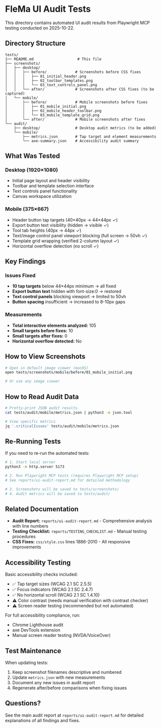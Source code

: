 # FleMa UI Audit Tests

This directory contains automated UI audit results from Playwright MCP testing conducted on 2025-10-22.

## Directory Structure

```
tests/
├── README.md                    # This file
├── screenshots/
│   ├── desktop/
│   │   ├── before/             # Screenshots before CSS fixes
│   │   │   ├── 01_initial_header.png
│   │   │   ├── 02_toolbar_templates.png
│   │   │   └── 03_text_controls_panel.png
│   │   └── after/              # Screenshots after CSS fixes (to be captured)
│   └── mobile/
│       ├── before/             # Mobile screenshots before fixes
│       │   ├── 01_mobile_initial.png
│       │   ├── 02_mobile_header_toolbar.png
│       │   └── 03_mobile_template_grid.png
│       └── after/              # Mobile screenshots after fixes
└── audit/
    ├── desktop/                # Desktop audit metrics (to be added)
    └── mobile/
        ├── metrics.json        # Tap target and element measurements
        └── axe-summary.json    # Accessibility audit summary
```

## What Was Tested

### Desktop (1920×1080)
- Initial page layout and header visibility
- Toolbar and template selection interface
- Text controls panel functionality
- Canvas workspace utilization

### Mobile (375×667)
- Header button tap targets (40×40px → 44×44px ✓)
- Export button text visibility (hidden → visible ✓)
- Tool tab heights (40px → 44px ✓)
- Text/image control panel viewport blocking (full screen → 50vh ✓)
- Template grid wrapping (verified 2-column layout ✓)
- Horizontal overflow detection (no scroll ✓)

## Key Findings

### Issues Fixed
- **10 tap targets** below 44×44px minimum → all fixed
- **Export button text** hidden with font-size:0 → restored
- **Text control panels** blocking viewport → limited to 50vh
- **Button spacing** insufficient → increased to 8-10px gaps

### Measurements
- **Total interactive elements analyzed:** 105
- **Small targets before fixes:** 10
- **Small targets after fixes:** 0
- **Horizontal overflow detected:** No

## How to View Screenshots

```bash
# Open in default image viewer (macOS)
open tests/screenshots/mobile/before/01_mobile_initial.png

# Or use any image viewer
```

## How to Read Audit Data

```bash
# Pretty-print JSON audit results
cat tests/audit/mobile/metrics.json | python3 -m json.tool

# View specific metrics
jq '.criticalIssues' tests/audit/mobile/metrics.json
```

## Re-Running Tests

If you need to re-run the automated tests:

```bash
# 1. Start local server
python3 -m http.server 5173

# 2. Run Playwright MCP tests (requires Playwright MCP setup)
# See reports/ui-audit-report.md for detailed methodology

# 3. Screenshots will be saved to tests/screenshots/
# 4. Audit metrics will be saved to tests/audit/
```

## Related Documentation

- **Audit Report:** `reports/ui-audit-report.md` - Comprehensive analysis with line numbers
- **Testing Checklist:** `reports/TESTING_CHECKLIST.md` - Manual testing procedures
- **CSS Fixes:** `css/style.css` lines 1886-2010 - All responsive improvements

## Accessibility Testing

Basic accessibility checks included:
- ✅ Tap target sizes (WCAG 2.1 SC 2.5.5)
- ✅ Focus indicators (WCAG 2.1 SC 2.4.7)
- ✅ No horizontal scroll (WCAG 2.1 SC 1.4.10)
- ⚠️ Color contrast (needs manual verification with contrast checker)
- ⚠️ Screen reader testing (recommended but not automated)

For full accessibility compliance, run:
- Chrome Lighthouse audit
- axe DevTools extension
- Manual screen reader testing (NVDA/VoiceOver)

## Test Maintenance

When updating tests:
1. Keep screenshot filenames descriptive and numbered
2. Update `metrics.json` with new measurements
3. Document any new issues in audit report
4. Regenerate after/before comparisons when fixing issues

## Questions?

See the main audit report at `reports/ui-audit-report.md` for detailed explanations of all findings and fixes.
